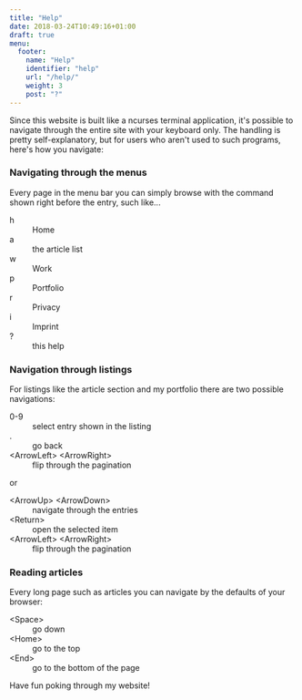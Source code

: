 ```yaml
---
title: "Help"
date: 2018-03-24T10:49:16+01:00
draft: true
menu:
  footer:
    name: "Help"
    identifier: "help"
    url: "/help/"
    weight: 3
    post: "?"
---
```


Since this website is built like a ncurses terminal application, it's possible to navigate through the entire site with your keyboard only. The handling is pretty self-explanatory, but for users who aren't used to such programs, here's how you navigate:

### Navigating through the menus

Every page in the menu bar you can simply browse with the command shown right before the entry, such like...

<dl>
<dt>h</dt><dd>Home<dd>
<dt>a</dt><dd>the article list<dd>
<dt>w</dt><dd>Work<dd>
<dt>p</dt><dd>Portfolio<dd>
<dt>r</dt><dd>Privacy<dd>
<dt>i</dt><dd>Imprint<dd>
<dt>?</dt><dd>this help<dd>
</dl>

### Navigation through listings

For listings like the article section and my portfolio there are two possible navigations:

<dl>
<dt>0-9</dt><dd>select entry shown in the listing</dd>
<dt>.</dt><dd>go back</dd>
<dt>&lt;ArrowLeft&gt; &lt;ArrowRight&gt;</dt><dd>flip through the pagination</dd>
</dl>

or

<dl>
<dt>&lt;ArrowUp&gt; &lt;ArrowDown&gt;</dt><dd>navigate through the entries</dd>
<dt>&lt;Return&gt;</dt><dd>open the selected item</dd>
<dt>&lt;ArrowLeft&gt; &lt;ArrowRight&gt;</dt><dd>flip through the pagination</dd>
</dl>

### Reading articles

Every long page such as articles you can navigate by the defaults of your browser:

<dl>
<dt>&lt;Space&gt;</dt><dd>go down</dd>
<dt>&lt;Home&gt;</dt><dd>go to the top</dd>
<dt>&lt;End&gt;</dt><dd>go to the bottom of the page</dd>
</dl>

Have fun poking through my website!
